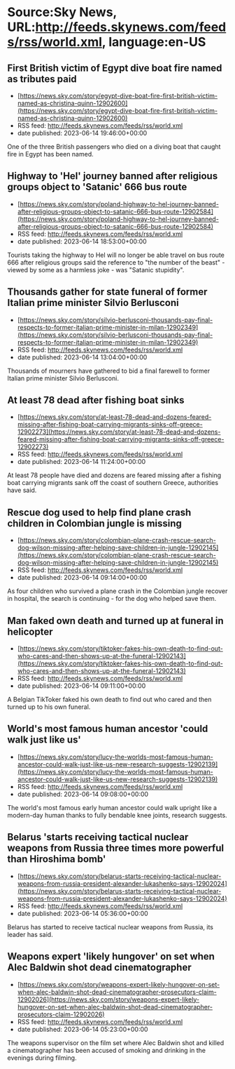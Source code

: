 # Source:Sky News, URL:http://feeds.skynews.com/feeds/rss/world.xml, language:en-US

## First British victim of Egypt dive boat fire named as tributes paid
 - [https://news.sky.com/story/egypt-dive-boat-fire-first-british-victim-named-as-christina-quinn-12902600](https://news.sky.com/story/egypt-dive-boat-fire-first-british-victim-named-as-christina-quinn-12902600)
 - RSS feed: http://feeds.skynews.com/feeds/rss/world.xml
 - date published: 2023-06-14 19:46:00+00:00

One of the three British passengers who died on a diving boat that caught fire in Egypt has been named.

## Highway to 'Hel' journey banned after religious groups object to 'Satanic' 666 bus route
 - [https://news.sky.com/story/poland-highway-to-hel-journey-banned-after-religious-groups-object-to-satanic-666-bus-route-12902584](https://news.sky.com/story/poland-highway-to-hel-journey-banned-after-religious-groups-object-to-satanic-666-bus-route-12902584)
 - RSS feed: http://feeds.skynews.com/feeds/rss/world.xml
 - date published: 2023-06-14 18:53:00+00:00

Tourists taking the highway to Hel will no longer be able travel on bus route 666 after religious groups said the reference to "the number of the beast" - viewed by some as a harmless joke - was "Satanic stupidity".

## Thousands gather for state funeral of former Italian prime minister Silvio Berlusconi
 - [https://news.sky.com/story/silvio-berlusconi-thousands-pay-final-respects-to-former-italian-prime-minister-in-milan-12902349](https://news.sky.com/story/silvio-berlusconi-thousands-pay-final-respects-to-former-italian-prime-minister-in-milan-12902349)
 - RSS feed: http://feeds.skynews.com/feeds/rss/world.xml
 - date published: 2023-06-14 13:04:00+00:00

Thousands of mourners have gathered to bid a final farewell to former Italian prime minister Silvio Berlusconi.

## At least 78 dead after fishing boat sinks
 - [https://news.sky.com/story/at-least-78-dead-and-dozens-feared-missing-after-fishing-boat-carrying-migrants-sinks-off-greece-12902273](https://news.sky.com/story/at-least-78-dead-and-dozens-feared-missing-after-fishing-boat-carrying-migrants-sinks-off-greece-12902273)
 - RSS feed: http://feeds.skynews.com/feeds/rss/world.xml
 - date published: 2023-06-14 11:24:00+00:00

At least 78 people have died and dozens are feared missing after a fishing boat carrying migrants sank off the coast of southern Greece, authorities have said.

## Rescue dog used to help find plane crash children in Colombian jungle is missing
 - [https://news.sky.com/story/colombian-plane-crash-rescue-search-dog-wilson-missing-after-helping-save-children-in-jungle-12902145](https://news.sky.com/story/colombian-plane-crash-rescue-search-dog-wilson-missing-after-helping-save-children-in-jungle-12902145)
 - RSS feed: http://feeds.skynews.com/feeds/rss/world.xml
 - date published: 2023-06-14 09:14:00+00:00

As four children who survived a plane crash in the Colombian jungle recover in hospital, the search is continuing - for the dog who helped save them.&#160;

## Man faked own death and turned up at funeral in helicopter
 - [https://news.sky.com/story/tiktoker-fakes-his-own-death-to-find-out-who-cares-and-then-shows-up-at-the-funeral-12902143](https://news.sky.com/story/tiktoker-fakes-his-own-death-to-find-out-who-cares-and-then-shows-up-at-the-funeral-12902143)
 - RSS feed: http://feeds.skynews.com/feeds/rss/world.xml
 - date published: 2023-06-14 09:11:00+00:00

A Belgian TikToker faked his own death to find out who cared and then turned up to his own funeral.

## World's most famous human ancestor 'could walk just like us'
 - [https://news.sky.com/story/lucy-the-worlds-most-famous-human-ancestor-could-walk-just-like-us-new-research-suggests-12902139](https://news.sky.com/story/lucy-the-worlds-most-famous-human-ancestor-could-walk-just-like-us-new-research-suggests-12902139)
 - RSS feed: http://feeds.skynews.com/feeds/rss/world.xml
 - date published: 2023-06-14 09:08:00+00:00

The world's most famous early human ancestor could walk upright like a modern-day human thanks to fully bendable knee joints, research suggests.

## Belarus 'starts receiving tactical nuclear weapons from Russia three times more powerful than Hiroshima bomb'
 - [https://news.sky.com/story/belarus-starts-receiving-tactical-nuclear-weapons-from-russia-president-alexander-lukashenko-says-12902024](https://news.sky.com/story/belarus-starts-receiving-tactical-nuclear-weapons-from-russia-president-alexander-lukashenko-says-12902024)
 - RSS feed: http://feeds.skynews.com/feeds/rss/world.xml
 - date published: 2023-06-14 05:36:00+00:00

Belarus has started to receive tactical nuclear weapons from Russia, its leader has said.

## Weapons expert 'likely hungover' on set when Alec Baldwin shot dead cinematographer
 - [https://news.sky.com/story/weapons-expert-likely-hungover-on-set-when-alec-baldwin-shot-dead-cinematographer-prosecutors-claim-12902026](https://news.sky.com/story/weapons-expert-likely-hungover-on-set-when-alec-baldwin-shot-dead-cinematographer-prosecutors-claim-12902026)
 - RSS feed: http://feeds.skynews.com/feeds/rss/world.xml
 - date published: 2023-06-14 05:23:00+00:00

The weapons supervisor on the film set where Alec Baldwin shot and killed a cinematographer has been accused of smoking and drinking in the evenings during filming.

